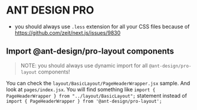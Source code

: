 # ANT DESIGN PRO #

 - you should always use `.less` extension for all your CSS files because of https://github.com/zeit/next.js/issues/9830

## Import @ant-design/pro-layout components ##

> NOTE: you should always use dynamic import for all `@ant-design/pro-layout` components!

You can check the `layout/BasicLayout/PageHeaderWrapper.jsx` sample. 
And look at `pages/index.jsx`. You will find something like `import { PageHeaderWrapper } from "../layout/BasicLayout";` 
statement instead of `import { PageHeaderWrapper } from '@ant-design/pro-layout';`
